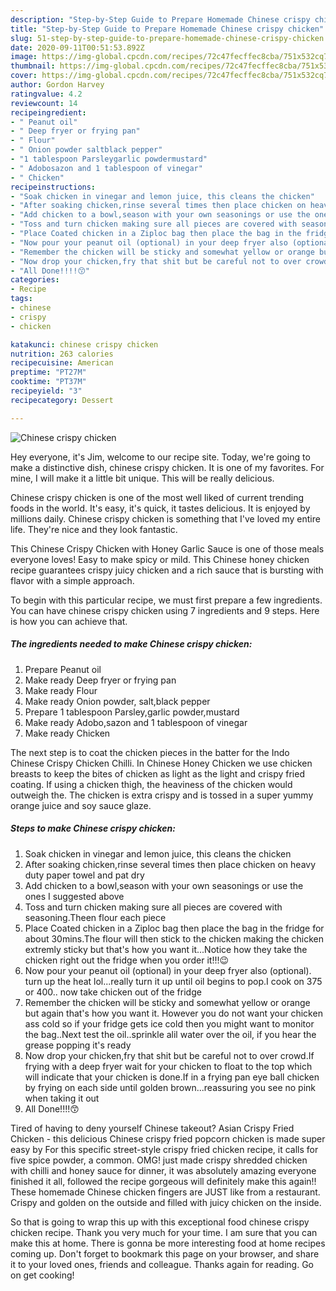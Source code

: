 ```yaml
---
description: "Step-by-Step Guide to Prepare Homemade Chinese crispy chicken"
title: "Step-by-Step Guide to Prepare Homemade Chinese crispy chicken"
slug: 51-step-by-step-guide-to-prepare-homemade-chinese-crispy-chicken
date: 2020-09-11T00:51:53.892Z
image: https://img-global.cpcdn.com/recipes/72c47fecffec8cba/751x532cq70/chinese-crispy-chicken-recipe-main-photo.jpg
thumbnail: https://img-global.cpcdn.com/recipes/72c47fecffec8cba/751x532cq70/chinese-crispy-chicken-recipe-main-photo.jpg
cover: https://img-global.cpcdn.com/recipes/72c47fecffec8cba/751x532cq70/chinese-crispy-chicken-recipe-main-photo.jpg
author: Gordon Harvey
ratingvalue: 4.2
reviewcount: 14
recipeingredient:
- " Peanut oil"
- " Deep fryer or frying pan"
- " Flour"
- " Onion powder saltblack pepper"
- "1 tablespoon Parsleygarlic powdermustard"
- " Adobosazon and 1 tablespoon of vinegar"
- " Chicken"
recipeinstructions:
- "Soak chicken in vinegar and lemon juice, this cleans the chicken"
- "After soaking chicken,rinse several times then place chicken on heavy duty paper towel and pat dry"
- "Add chicken to a bowl,season with your own seasonings or use the ones I suggested above"
- "Toss and turn chicken making sure all pieces are covered with seasoning.Theen flour each piece"
- "Place Coated chicken in a Ziploc bag then place the bag in the fridge for about 30mins.The flour will then stick to the chicken making the chicken extremly sticky but that&#39;s how you want it...Notice how they take the chicken right out the fridge when you order it!!!😉"
- "Now pour your peanut oil (optional) in your deep fryer also (optional). turn up the heat lol...really turn it up until oil begins to pop.I cook on 375 or 400.. now take chicken out of the fridge"
- "Remember the chicken will be sticky and somewhat yellow or orange but again that&#39;s how you want it. However you do not want your chicken ass cold so if your fridge gets ice cold then you might want to monitor the bag..Next test the oil..sprinkle alil water over the oil, if you hear the grease popping it&#39;s ready"
- "Now drop your chicken,fry that shit but be careful not to over crowd.If frying with a deep fryer wait for your chicken to float to the top which will indicate that your chicken is done.If in a frying pan eye ball chicken by frying on each side until golden brown...reassuring you see no pink when taking it out"
- "All Done!!!!😙"
categories:
- Recipe
tags:
- chinese
- crispy
- chicken

katakunci: chinese crispy chicken 
nutrition: 263 calories
recipecuisine: American
preptime: "PT27M"
cooktime: "PT37M"
recipeyield: "3"
recipecategory: Dessert

---
```



![Chinese crispy chicken](https://img-global.cpcdn.com/recipes/72c47fecffec8cba/751x532cq70/chinese-crispy-chicken-recipe-main-photo.jpg)

Hey everyone, it's Jim, welcome to our recipe site. Today, we're going to make a distinctive dish, chinese crispy chicken. It is one of my favorites. For mine, I will make it a little bit unique. This will be really delicious.

Chinese crispy chicken is one of the most well liked of current trending foods in the world. It's easy, it's quick, it tastes delicious. It is enjoyed by millions daily. Chinese crispy chicken is something that I've loved my entire life. They're nice and they look fantastic.

This Chinese Crispy Chicken with Honey Garlic Sauce is one of those meals everyone loves! Easy to make spicy or mild. This Chinese honey chicken recipe guarantees crispy juicy chicken and a rich sauce that is bursting with flavor with a simple approach.


To begin with this particular recipe, we must first prepare a few ingredients. You can have chinese crispy chicken using 7 ingredients and 9 steps. Here is how you can achieve that.

<!--inarticleads1-->

##### The ingredients needed to make Chinese crispy chicken:

1. Prepare  Peanut oil
1. Make ready  Deep fryer or frying pan
1. Make ready  Flour
1. Make ready  Onion powder, salt,black pepper
1. Prepare 1 tablespoon Parsley,garlic powder,mustard
1. Make ready  Adobo,sazon and 1 tablespoon of vinegar
1. Make ready  Chicken


The next step is to coat the chicken pieces in the batter for the Indo Chinese Crispy Chicken Chilli. In Chinese Honey Chicken we use chicken breasts to keep the bites of chicken as light as the light and crispy fried coating. If using a chicken thigh, the heaviness of the chicken would outweigh the. The chicken is extra crispy and is tossed in a super yummy orange juice and soy sauce glaze. 

<!--inarticleads2-->

##### Steps to make Chinese crispy chicken:

1. Soak chicken in vinegar and lemon juice, this cleans the chicken
1. After soaking chicken,rinse several times then place chicken on heavy duty paper towel and pat dry
1. Add chicken to a bowl,season with your own seasonings or use the ones I suggested above
1. Toss and turn chicken making sure all pieces are covered with seasoning.Theen flour each piece
1. Place Coated chicken in a Ziploc bag then place the bag in the fridge for about 30mins.The flour will then stick to the chicken making the chicken extremly sticky but that&#39;s how you want it...Notice how they take the chicken right out the fridge when you order it!!!😉
1. Now pour your peanut oil (optional) in your deep fryer also (optional). turn up the heat lol...really turn it up until oil begins to pop.I cook on 375 or 400.. now take chicken out of the fridge
1. Remember the chicken will be sticky and somewhat yellow or orange but again that&#39;s how you want it. However you do not want your chicken ass cold so if your fridge gets ice cold then you might want to monitor the bag..Next test the oil..sprinkle alil water over the oil, if you hear the grease popping it&#39;s ready
1. Now drop your chicken,fry that shit but be careful not to over crowd.If frying with a deep fryer wait for your chicken to float to the top which will indicate that your chicken is done.If in a frying pan eye ball chicken by frying on each side until golden brown...reassuring you see no pink when taking it out
1. All Done!!!!😙


Tired of having to deny yourself Chinese takeout? Asian Crispy Fried Chicken - this delicious Chinese crispy fried popcorn chicken is made super easy by For this specific street-style crispy fried chicken recipe, it calls for five spice powder, a common. OMG! just made crispy shredded chicken with chilli and honey sauce for dinner, it was absolutely amazing everyone finished it all, followed the recipe gorgeous will definitely make this again!! These homemade Chinese chicken fingers are JUST like from a restaurant. Crispy and golden on the outside and filled with juicy chicken on the inside. 

So that is going to wrap this up with this exceptional food chinese crispy chicken recipe. Thank you very much for your time. I am sure that you can make this at home. There is gonna be more interesting food at home recipes coming up. Don't forget to bookmark this page on your browser, and share it to your loved ones, friends and colleague. Thanks again for reading. Go on get cooking!
